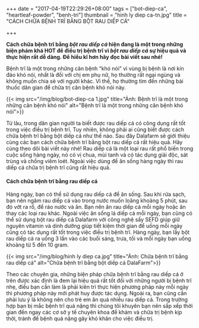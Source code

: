 +++
date = "2017-04-19T22:29:26+08:00"
tags = ["bot-diep-ca", "heartleaf-powder", "benh-tri"]
thumbnail = "hinh ly diep ca-tn.jpg"
title = "CÁCH CHỮA BỆNH TRĨ BẰNG BỘT RAU DIẾP CÁ"

+++

**Cách chữa bệnh trĩ bằng _bột rau diếp cá_ hiện đang là một trong những biện phám khá HOT 
để điều trị bệnh trĩ vì _bột rau diếp cá_ sự hiệu quả và thực hiện rất dễ dàng. 
Để hiểu kĩ hơn hãy đọc bài viết sau nhé!**<!--more-->
 
Bệnh trĩ là một trong những căn bệnh “khó nói” vì vùng bị bệnh là nơi kín đáo khó nói, nhất là đối với chị em phụ nữ, họ thường rất ngại ngùng và không muốn chia sẻ với người khác. Vì thế, họ thường tìm đến những bài thuốc dân gian để chữa trị căn bệnh khó nói này.

{{< img src="/img/blog/bot-diep-ca 1.jpg" title="Ảnh: Bệnh trĩ là một trong những căn bệnh khó nói" alt="Bệnh trĩ là một trong những căn bệnh khó nói">}}

Từ lâu, trong dân gian người ta biết được rau diếp cá có công dụng rất tốt trong việc điều trị bệnh trĩ. Tuy nhiên, không phải ai cũng biết được cách chữa bệnh trĩ bằng bột diếp cá như thế nào. Sau đây Dalafarm sẽ giới thiệu cùng các bạn cách chữa bệnh trĩ bằng bột rau diếp cá rất hiệu quả. Hãy cùng theo dõi bài viết này nhé! 
Rau diếp cá là một loại rau rất phổ biến trong cuộc sống hàng ngày, nó có vị chua, mùi tanh và có tác dụng giải độc, sát trùng và chồng viêm loét. Ngoài việc dùng để ăn sống hàng ngày thì rau diếp cá chữa trị bệnh trĩ cũng rất hiệu quả. 

#### Cách chữa bệnh trĩ bằng rau diếp cá 

Hàng ngày, bạn có thể sử dụng rau diếp cá để ăn sống. Sau khi rửa sạch, bạn nên ngâm rau diếp cá vào trong nước muốn loãng khoảng 5 phút, sau đó vớt ra rổ, để ráo nước và ăn. Bạn nên ăn rau diếp cá mỗi ngày hoặc ăn thay các loại rau khác. 
Ngoài việc ăn sống lá diếp cá mỗi ngày, bạn cũng có thể sử dụng bột rau diếp cá Dalafarm với công nghệ sấy SEFD giúp giữ nguyên vitamin và dinh dưỡng giúp tiết kiệm thời gian để uống mỗi ngày cũng có tác dụng rất tốt trong việc điều trị bệnh trĩ. 
Hàng ngày, bạn lấy bột rau diếp cá ra uống 3 lần vào các buổi sáng, trưa, tối và mỗi ngày bạn uống khoảng từ 5 đến 10 gram. 

{{< img src="/img/blog/hinh ly diep ca.jpg" title="Ảnh: Chữa bệnh trĩ bằng rau diếp cá" alt="Chữa bệnh trĩ bằng bột diếp cá DalaFarm">}}

Theo các chuyên gia, những biện pháp chữa bệnh trĩ bằng rau diếp cá ở trên được xác định là đem lại hiệu quả rất tốt đối với những người bị bệnh trĩ nhẹ, điều bạn cần làm là phải kiên trì thực hiện phương pháp này mỗi ngày thì phương pháp này mới phát huy được tác dụng. Ngoài ra, bạn cũng cần phải lưu ý là không nên cho trẻ em ăn quá nhiều rau diếp cá. Trong trường hợp bạn bị mắc bệnh trĩ quá nặng thì chúng tôi khuyên bạn nên sắp xếp thời gian đến ngay các cơ sở y tế chuyên khoa để khám và chữa trị bệnh kịp thời, tránh để bệnh quá nặng gây khó khăn cho việc điều trị. 